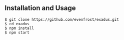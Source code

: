 ## Installation and Usage
    
    $ git clone https://github.com/evenfrost/exadus.git
    $ cd exadus
    $ npm install
    $ npm start